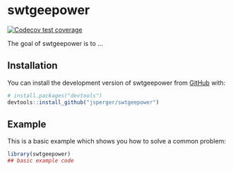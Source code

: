 
<!-- README.md is generated from README.Rmd. Please edit that file -->

# swtgeepower

<!-- badges: start -->

[![Codecov test
coverage](https://codecov.io/gh/jsperger/swtgeepower/branch/main/graph/badge.svg)](https://app.codecov.io/gh/jsperger/swtgeepower?branch=main)
<!-- badges: end -->

The goal of swtgeepower is to …

## Installation

You can install the development version of swtgeepower from
[GitHub](https://github.com/) with:

``` r
# install.packages("devtools")
devtools::install_github("jsperger/swtgeepower")
```

## Example

This is a basic example which shows you how to solve a common problem:

``` r
library(swtgeepower)
## basic example code
```
